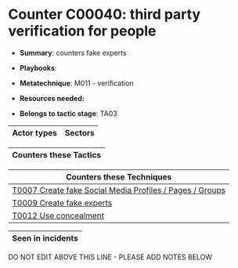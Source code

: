 # Counter C00040: third party verification for people

* **Summary**: counters fake experts

* **Playbooks**: 

* **Metatechnique**: M011 - verification

* **Resources needed:** 

* **Belongs to tactic stage**: TA03


| Actor types | Sectors |
| ----------- | ------- |



| Counters these Tactics |
| ---------------------- |



| Counters these Techniques |
| ------------------------- |
| [T0007 Create fake Social Media Profiles / Pages / Groups](../techniques/T0007.md) |
| [T0009 Create fake experts](../techniques/T0009.md) |
| [T0012 Use concealment](../techniques/T0012.md) |



| Seen in incidents |
| ----------------- |


DO NOT EDIT ABOVE THIS LINE - PLEASE ADD NOTES BELOW